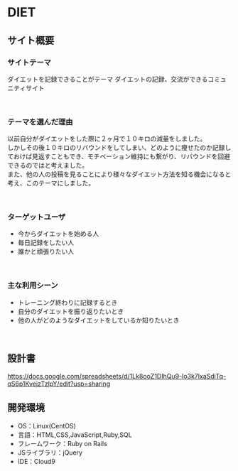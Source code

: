# DIET

## サイト概要
### サイトテーマ
ダイエットを記録できることがテーマ
ダイエットの記録、交流ができるコミュニティサイト

​
### テーマを選んだ理由

以前自分がダイエットをした際に２ヶ月で１０キロの減量をしました。
<br>しかしその後１０キロのリバウンドをしてしまい、どのように痩せたのか記録しておけば見返すこともでき、モチベーション維持にも繋がり、リバウンドを回避できるのではと考えました。
<br>また、他の人の投稿を見ることにより様々なダイエット方法を知る機会になると考え、このテーマにしました。

​
### ターゲットユーザ

- 今からダイエットを始める人
- 毎日記録をしたい人
- 誰かと頑張りたい人

​
### 主な利用シーン

- トレーニング終わりに記録するとき
- 自分のダイエットを振り返りたいとき
- 他の人がどのようなダイエットをしているか知りたいとき


​
## 設計書

​https://docs.google.com/spreadsheets/d/1Lk8ooZ1DIhQu9-Io3k7lxaSdiTq-qS6p1KvejzTzlpY/edit?usp=sharing

## 開発環境

- OS：Linux(CentOS)
- 言語：HTML,CSS,JavaScript,Ruby,SQL
- フレームワーク：Ruby on Rails
- JSライブラリ：jQuery
- IDE：Cloud9
​
